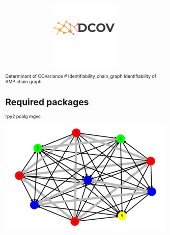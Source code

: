 <p align="center">
  <img src="docs/images/dcov_logo.png" />
</p>
Determinant of COVariance
# Identifiability_chain_graph
Identifiability of AMP chain graph

# Required packages
rpy2
pcalg
mgvc

![](Algorithm/chain_graph.png)
